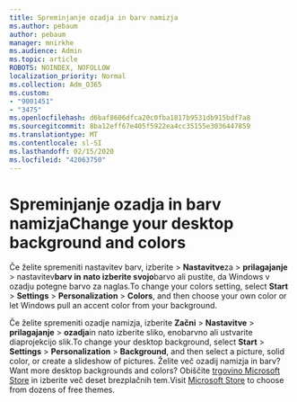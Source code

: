 ```yaml
---
title: Spreminjanje ozadja in barv namizja
ms.author: pebaum
author: pebaum
manager: mnirkhe
ms.audience: Admin
ms.topic: article
ROBOTS: NOINDEX, NOFOLLOW
localization_priority: Normal
ms.collection: Adm_O365
ms.custom:
- "9001451"
- "3475"
ms.openlocfilehash: d6baf8606dfca20c0fba1817b9531db915bdf7a8
ms.sourcegitcommit: 8ba12eff67e405f5922ea4cc35155e3036447859
ms.translationtype: MT
ms.contentlocale: sl-SI
ms.lasthandoff: 02/15/2020
ms.locfileid: "42063750"
---
```

# <a name="change-your-desktop-background-and-colors"></a><span data-ttu-id="35500-102">Spreminjanje ozadja in barv namizja</span><span class="sxs-lookup"><span data-stu-id="35500-102">Change your desktop background and colors</span></span>

<span data-ttu-id="35500-103">Če želite spremeniti nastavitev barv, izberite > **Nastavitve**za > **prilagajanje** > nastavitev**barv in** **nato izberite svojo**barvo ali pustite, da Windows v ozadju potegne barvo za naglas.</span><span class="sxs-lookup"><span data-stu-id="35500-103">To change your colors setting, select **Start** > **Settings** > **Personalization** > **Colors**, and then choose your own color or let Windows pull an accent color from your background.</span></span>

<span data-ttu-id="35500-104">Če želite spremeniti ozadje namizja, izberite **Začni** > **Nastavitve** > **prilagajanje** > **ozadja**in nato izberite sliko, enobarvno ali ustvarite diaprojekcijo slik.</span><span class="sxs-lookup"><span data-stu-id="35500-104">To change your desktop background, select **Start** > **Settings** > **Personalization** > **Background**, and then select a picture, solid color, or create a slideshow of pictures.</span></span> <span data-ttu-id="35500-105">Želite več ozadij namizja in barv?</span><span class="sxs-lookup"><span data-stu-id="35500-105">Want more desktop backgrounds and colors?</span></span> <span data-ttu-id="35500-106">Obiščite [trgovino Microsoft Store](https://www.microsoft.com/en-us/store/collections/windowsthemes) in izberite več deset brezplačnih tem.</span><span class="sxs-lookup"><span data-stu-id="35500-106">Visit [Microsoft Store](https://www.microsoft.com/en-us/store/collections/windowsthemes) to choose from dozens of free themes.</span></span>
